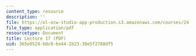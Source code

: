 ```yaml
---
content_type: resource
description: ''
file: https://ol-ocw-studio-app-production.s3.amazonaws.com/courses/24-917-conlangs-how-to-construct-a-language-fall-2018/365e0524b0c8be442b2338e5f2788df5_MIT24_917f18_lec17_questions.pdf
file_type: application/pdf
resourcetype: Document
title: Lecture 17 (PDF)
uid: 365e0524-b0c8-be44-2b23-38e5f2788df5
---
```

